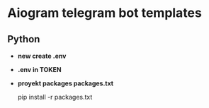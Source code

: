 # Aiogram telegram bot templates 
## Python

* **new create .env**

* **.env in TOKEN**

* **proyekt packages packages.txt**
  

    pip install -r packages.txt
